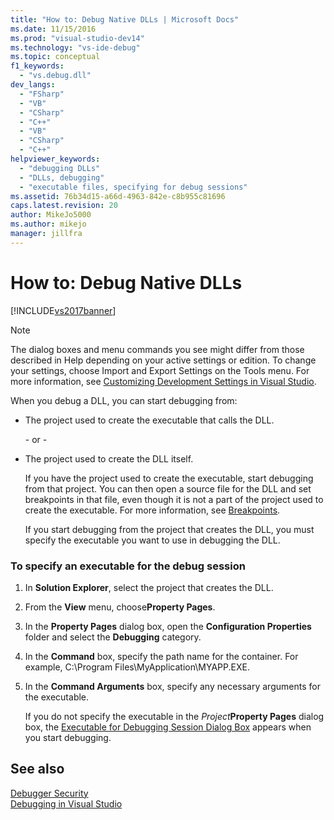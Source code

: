 ```yaml
---
title: "How to: Debug Native DLLs | Microsoft Docs"
ms.date: 11/15/2016
ms.prod: "visual-studio-dev14"
ms.technology: "vs-ide-debug"
ms.topic: conceptual
f1_keywords: 
  - "vs.debug.dll"
dev_langs: 
  - "FSharp"
  - "VB"
  - "CSharp"
  - "C++"
  - "VB"
  - "CSharp"
  - "C++"
helpviewer_keywords: 
  - "debugging DLLs"
  - "DLLs, debugging"
  - "executable files, specifying for debug sessions"
ms.assetid: 76b34d15-a66d-4963-842e-c8b955c81696
caps.latest.revision: 20
author: MikeJo5000
ms.author: mikejo
manager: jillfra
---
```

# How to: Debug Native DLLs
[!INCLUDE[vs2017banner](../includes/vs2017banner.md)]

> [!NOTE]
> The dialog boxes and menu commands you see might differ from those described in Help depending on your active settings or edition. To change your settings, choose Import and Export Settings on the Tools menu. For more information, see [Customizing Development Settings in Visual Studio](https://msdn.microsoft.com/22c4debb-4e31-47a8-8f19-16f328d7dcd3).  
  
 When you debug a DLL, you can start debugging from:  
  
- The project used to create the executable that calls the DLL.  
  
  \- or -  
  
- The project used to create the DLL itself.  
  
  If you have the project used to create the executable, start debugging from that project. You can then open a source file for the DLL and set breakpoints in that file, even though it is not a part of the project used to create the executable. For more information, see [Breakpoints](https://msdn.microsoft.com/fe4eedc1-71aa-4928-962f-0912c334d583).  
  
  If you start debugging from the project that creates the DLL, you must specify the executable you want to use in debugging the DLL.  
  
### To specify an executable for the debug session  
  
1. In **Solution Explorer**, select the project that creates the DLL.  
  
2. From the **View** menu, choose**Property Pages**.  
  
3. In the **Property Pages** dialog box, open the **Configuration Properties** folder and select the **Debugging** category.  
  
4. In the **Command** box, specify the path name for the container. For example, C:\Program Files\MyApplication\MYAPP.EXE.  
  
5. In the **Command Arguments** box, specify any necessary arguments for the executable.  
  
   If you do not specify the executable in the _Project_**Property Pages** dialog box, the [Executable for Debugging Session Dialog Box](../debugger/executable-for-debugging-session-dialog-box.md) appears when you start debugging.  
  
## See also  
 [Debugger Security](../debugger/debugger-security.md)   
 [Debugging in Visual Studio](../debugger/debugging-in-visual-studio.md)
